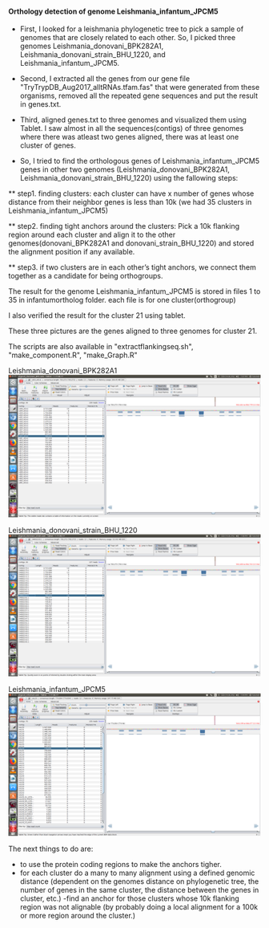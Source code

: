 #### Orthology detection of genome Leishmania_infantum_JPCM5

- First, I looked for a leishmania phylogenetic tree to pick a sample of genomes that are closely related to each other. 
So, I picked three genomes Leishmania_donovani_BPK282A1, Leishmania_donovani_strain_BHU_1220, and Leishmania_infantum_JPCM5.

- Second, I extracted all the genes from our gene file "TryTrypDB_Aug2017_alltRNAs.tfam.fas" that were generated from these organisms, removed all the repeated gene sequences and put the result in genes.txt.

- Third, aligned genes.txt to three genomes and visualized them using Tablet. I saw almost in all the sequences(contigs) of three genomes where there was atleast two genes aligned, there was at least one cluster of genes.

- So, I tried to find the orthologous genes of Leishmania_infantum_JPCM5 genes in other two genomes (Leishmania_donovani_BPK282A1, Leishmania_donovani_strain_BHU_1220) using the fallowing steps:

** step1. finding clusters: each cluster can have x number of genes whose distance from their neighbor genes is less than 10k (we had 35 clusters in Leishmania_infantum_JPCM5)

** step2. finding tight anchors around the clusters: Pick a 10k flanking region around each cluster and align it to the other genomes(donovani_BPK282A1 and donovani_strain_BHU_1220) and stored the alignment position if any available. 

** step3. if two clusters are in each other’s tight anchors, we connect them together as a candidate for being orthogroups.


The result for the genome Leishmania_infantum_JPCM5 is stored in files 1 to 35 in infantumortholog folder. each file is for one cluster(orthogroup)

I also verified the result for the cluster 21 using tablet. 

These three pictures are the genes aligned to three genomes for cluster 21.

The scripts are also available in "extractflankingseq.sh", "make_component.R", "make_Graph.R"

Leishmania_donovani_BPK282A1
![alt text](https://github.com/fhadinezhadUC/leshmania/blob/master/reportmay18/figures/se21donovi_BP2.png)

Leishmania_donovani_strain_BHU_1220
![alt text](https://github.com/fhadinezhadUC/leshmania/blob/master/reportmay18/figures/set21donovi_strain.png)

Leishmania_infantum_JPCM5
![alt text](https://github.com/fhadinezhadUC/leshmania/blob/master/reportmay18/figures/set21infantum.png)


The next things to do are:

- to use the protein coding regions to make the anchors tigher.
- for each cluster do a many to many alignment using a defined genomic distance (dependent on the genomes distance on phylogenetic tree, the number of genes in the same cluster, the distance between the genes in cluster, etc.)
-find an anchor for those clusters whose 10k flanking region was not alignable (by probably doing a local alignment for a 100k or more region around the cluster.) 
